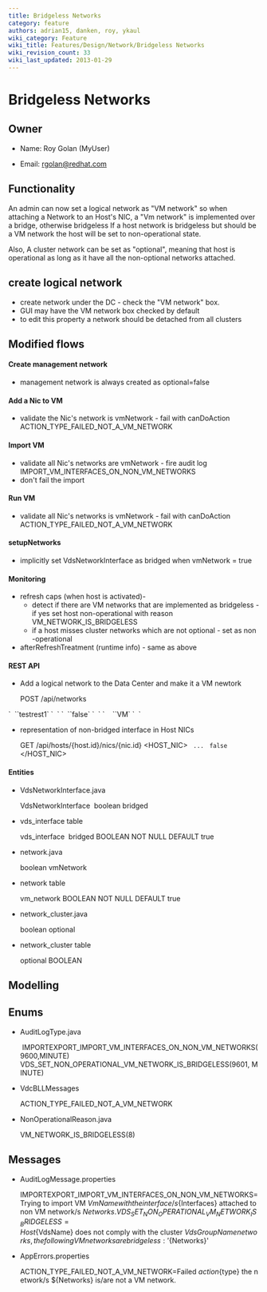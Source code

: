 ```yaml
---
title: Bridgeless Networks
category: feature
authors: adrian15, danken, roy, ykaul
wiki_category: Feature
wiki_title: Features/Design/Network/Bridgeless Networks
wiki_revision_count: 33
wiki_last_updated: 2013-01-29
---
```


# Bridgeless Networks

## Owner

*   Name: Roy Golan (MyUser)

<!-- -->

*   Email: rgolan@redhat.com

## Functionality

An admin can now set a logical network as "VM network" so when attaching a Network to an Host's NIC,
a "Vm network" is implemented over a bridge, otherwise bridgeless
If a host network is bridgeless but should be a VM network the host will be set to non-operational state.

Also, A cluster network can be set as "optional", meaning that host is operational as long as it have
all the non-optional networks attached.

## create logical network

*   create network under the DC - check the "VM network" box.
*   GUI may have the VM network box checked by default
*   to edit this property a network should be detached from all clusters

## Modified flows

#### Create management network

*   management network is always created as optional=false

#### Add a Nic to VM

*   validate the Nic's network is vmNetwork - fail with canDoAction ACTION_TYPE_FAILED_NOT_A_VM_NETWORK

#### Import VM

*   validate all Nic's networks are vmNetwork - fire audit log IMPORT_VM_INTERFACES_ON_NON_VM_NETWORKS
*   don't fail the import

#### Run VM

*   validate all Nic's networks is vmNetwork - fail with canDoAction ACTION_TYPE_FAILED_NOT_A_VM_NETWORK

#### setupNetworks

*   implicitly set VdsNetworkInterface as bridged when vmNetwork = true

#### Monitoring

*   refresh caps (when host is activated)-
    -   detect if there are VM networks that are implemented as bridgeless - if yes set host non-operational with reason VM_NETWORK_IS_BRIDGELESS
    -   if a host misses cluster networks which are not optional - set as non -operational
*   afterRefreshTreatment (runtime info) - same as above

#### REST API

*   Add a logical network to the Data Center and make it a VM newtork

      POST /api/networks
<network id='...'>
`  `<name>`testrest1`</name>
`  `<data_center id='...'/>
`  `<stp>`false`</stp>
`  `<usages>
`    `<usage>`VM`</usage>
`  `</usage>
</network>

*   representation of non-bridged interface in Host NICs

      GET /api/hosts/{host.id}/nics/{nic.id}
<HOST_NIC>
` `<name>`...`</name>
` `<bridged>`false`</bridged>
</HOST_NIC>

#### Entities

*   VdsNetworkInterface.java

      VdsNetworkInterface
       boolean bridged

*   vds_interface table

      vds_interface
       bridged BOOLEAN NOT NULL DEFAULT true

*   network.java

      boolean vmNetwork

*   network table

      vm_network BOOLEAN NOT NULL DEFAULT true

*   network_cluster.java

      boolean optional

*   network_cluster table

      optional BOOLEAN

## Modelling

## Enums

*   AuditLogType.java

       IMPORTEXPORT_IMPORT_VM_INTERFACES_ON_NON_VM_NETWORKS(9600,MINUTE)
      VDS_SET_NON_OPERATIONAL_VM_NETWORK_IS_BRIDGELESS(9601, MINUTE)

*   VdcBLLMessages

      ACTION_TYPE_FAILED_NOT_A_VM_NETWORK

*   NonOperationalReason.java

      VM_NETWORK_IS_BRIDGELESS(8)

## Messages

*   AuditLogMessage.properties

      IMPORTEXPORT_IMPORT_VM_INTERFACES_ON_NON_VM_NETWORKS=Trying to import VM ${VmName} with the interface/s ${Interfaces} attached to non VM network/s ${Networks}.
      VDS_SET_NON_OPERATIONAL_VM_NETWORK_IS_BRIDGELESS=Host ${VdsName} does not comply with the cluster ${VdsGroupName} networks, the following VM networks are bridgeless: '${Networks}'

*   AppErrors.properties

      ACTION_TYPE_FAILED_NOT_A_VM_NETWORK=Failed ${action} ${type} the network/s ${Networks} is/are not a VM network.

